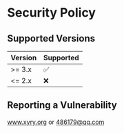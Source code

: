 # Security Policy

## Supported Versions

| Version  | Supported          |
| -------  | ------------------ |
| >= 3.x   | :white_check_mark: |
| <= 2.x   | :x:                |

## Reporting a Vulnerability

www.xyry.org or 486179@qq.com